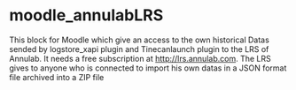 # moodle_annulabLRS
This block for Moodle which give an access to the own historical Datas sended by logstore_xapi plugin and Tinecanlaunch plugin to the LRS of Annulab. It needs a free subscription at http://lrs.annulab.com. The LRS gives to anyone who is connected to import his own datas in a JSON format file archived into a ZIP file
